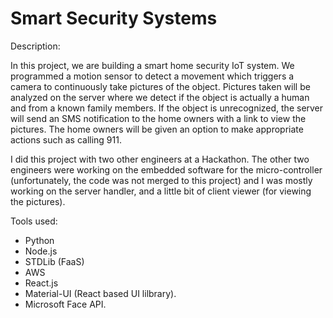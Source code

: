 # Smart Security Systems

Description:

In this project, we are building a smart home security IoT system. We programmed a motion sensor to detect a movement which triggers a camera to continuously take pictures of the object. Pictures taken will be analyzed on the server where we detect if the object is actually a human and from a known family members. If the object is unrecognized, the server will send an SMS notification to the home owners with a link to view the pictures. The home owners will be given an option to make appropriate actions such as calling 911.

I did this project with two other engineers at a Hackathon. The other two engineers were working on the embedded software for the micro-controller (unfortunately, the code was not merged to this project) and I was mostly working on the server handler, and a little bit of client viewer (for viewing the pictures).

Tools used:
- Python
- Node.js
- STDLib (FaaS)
- AWS
- React.js
- Material-UI (React based UI lilbrary).
- Microsoft Face API.
